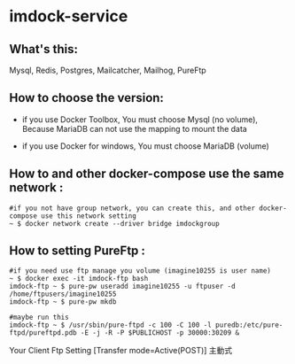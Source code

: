 imdock-service
====================================================

## What's this:

Mysql, Redis, Postgres, Mailcatcher, Mailhog, PureFtp

## How to choose the version:
 
  * if you use Docker Toolbox, You must choose Mysql (no volume), Because MariaDB can not use the mapping to mount the data
    
  * if you use Docker for windows, You must choose MariaDB (volume)

## How to and other docker-compose use the same network :

    #if you not have group network, you can create this, and other docker-compose use this network setting
    ~ $ docker network create --driver bridge imdockgroup


## How to setting PureFtp :

    #if you need use ftp manage you volume (imagine10255 is user name)
    ~ $ docker exec -it imdock-ftp bash
    imdock-ftp ~ $ pure-pw useradd imagine10255 -u ftpuser -d /home/ftpusers/imagine10255
    imdock-ftp ~ $ pure-pw mkdb

    #maybe run this
    imdock-ftp ~ $ /usr/sbin/pure-ftpd -c 100 -C 100 -l puredb:/etc/pure-ftpd/pureftpd.pdb -E -j -R -P $PUBLICHOST -p 30000:30209 &

Your Client Ftp Setting [Transfer mode=Active(POST)] 主動式